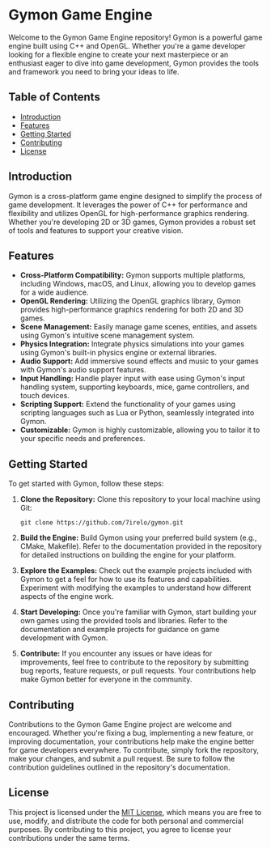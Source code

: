 # Gymon Game Engine

Welcome to the Gymon Game Engine repository! Gymon is a powerful game engine built using C++ and OpenGL. Whether you're a game developer looking for a flexible engine to create your next masterpiece or an enthusiast eager to dive into game development, Gymon provides the tools and framework you need to bring your ideas to life.

## Table of Contents

- [Introduction](#introduction)
- [Features](#features)
- [Getting Started](#getting-started)
- [Contributing](#contributing)
- [License](#license)

## Introduction

Gymon is a cross-platform game engine designed to simplify the process of game development. It leverages the power of C++ for performance and flexibility and utilizes OpenGL for high-performance graphics rendering. Whether you're developing 2D or 3D games, Gymon provides a robust set of tools and features to support your creative vision.

## Features

- **Cross-Platform Compatibility:** Gymon supports multiple platforms, including Windows, macOS, and Linux, allowing you to develop games for a wide audience.
- **OpenGL Rendering:** Utilizing the OpenGL graphics library, Gymon provides high-performance graphics rendering for both 2D and 3D games.
- **Scene Management:** Easily manage game scenes, entities, and assets using Gymon's intuitive scene management system.
- **Physics Integration:** Integrate physics simulations into your games using Gymon's built-in physics engine or external libraries.
- **Audio Support:** Add immersive sound effects and music to your games with Gymon's audio support features.
- **Input Handling:** Handle player input with ease using Gymon's input handling system, supporting keyboards, mice, game controllers, and touch devices.
- **Scripting Support:** Extend the functionality of your games using scripting languages such as Lua or Python, seamlessly integrated into Gymon.
- **Customizable:** Gymon is highly customizable, allowing you to tailor it to your specific needs and preferences.

## Getting Started

To get started with Gymon, follow these steps:

1. **Clone the Repository:** Clone this repository to your local machine using Git:

    ```
    git clone https://github.com/7irelo/gymon.git
    ```

2. **Build the Engine:** Build Gymon using your preferred build system (e.g., CMake, Makefile). Refer to the documentation provided in the repository for detailed instructions on building the engine for your platform.

3. **Explore the Examples:** Check out the example projects included with Gymon to get a feel for how to use its features and capabilities. Experiment with modifying the examples to understand how different aspects of the engine work.

4. **Start Developing:** Once you're familiar with Gymon, start building your own games using the provided tools and libraries. Refer to the documentation and example projects for guidance on game development with Gymon.

5. **Contribute:** If you encounter any issues or have ideas for improvements, feel free to contribute to the repository by submitting bug reports, feature requests, or pull requests. Your contributions help make Gymon better for everyone in the community.

## Contributing

Contributions to the Gymon Game Engine project are welcome and encouraged. Whether you're fixing a bug, implementing a new feature, or improving documentation, your contributions help make the engine better for game developers everywhere. To contribute, simply fork the repository, make your changes, and submit a pull request. Be sure to follow the contribution guidelines outlined in the repository's documentation.

## License

This project is licensed under the [MIT License](LICENSE), which means you are free to use, modify, and distribute the code for both personal and commercial purposes. By contributing to this project, you agree to license your contributions under the same terms.
